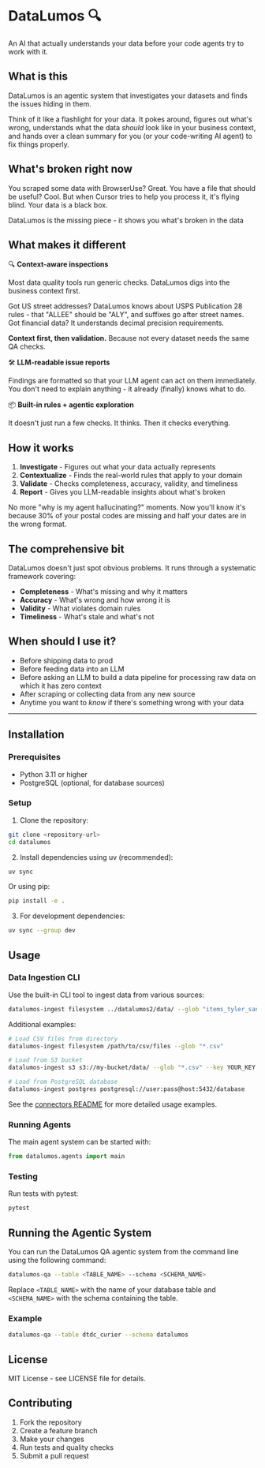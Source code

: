# DataLumos 🔍

An AI that actually understands your data before your code agents try to work with it.

## What is this

DataLumos is an agentic system that investigates your datasets and finds the issues hiding in them. 

Think of it like a flashlight for your data. It pokes around, figures out what's wrong, understands what the data *should* look like in your business context, and hands over a clean summary for you (or your code-writing AI agent) to fix things properly.

## What's broken right now

You scraped some data with BrowserUse? Great. You have a file that should be useful? Cool. But when Cursor tries to help you process it, it's flying blind. Your data is a black box.

DataLumos is the missing piece - it shows you what's broken in the data

## What makes it different

🔍 **Context-aware inspections**

Most data quality tools run generic checks. DataLumos digs into the business context first.

Got US street addresses? DataLumos knows about USPS Publication 28 rules - that "ALLEE" should be "ALY", and suffixes go after street names. Got financial data? It understands decimal precision requirements. 

**Context first, then validation.** Because not every dataset needs the same QA checks. 

🛠️ **LLM-readable issue reports**

Findings are formatted so that your LLM agent can act on them immediately. You don't need to explain anything - it already (finally) knows what to do.

📦 **Built-in rules + agentic exploration**

It doesn't just run a few checks. It thinks. Then it checks everything.

## How it works

1. **Investigate** - Figures out what your data actually represents
2. **Contextualize** - Finds the real-world rules that apply to your domain
3. **Validate** - Checks completeness, accuracy, validity, and timeliness
4. **Report** - Gives you LLM-readable insights about what's broken

No more "why is my agent hallucinating?" moments. Now you'll know it's because 30% of your postal codes are missing and half your dates are in the wrong format.

## The comprehensive bit

DataLumos doesn't just spot obvious problems. It runs through a systematic framework covering:

- **Completeness** - What's missing and why it matters
- **Accuracy** - What's wrong and how wrong it is
- **Validity** - What violates domain rules
- **Timeliness** - What's stale and what's not

## When should I use it?

- Before shipping data to prod
- Before feeding data into an LLM
- Before asking an LLM to build a data pipeline for processing raw data on which it has zero context
- After scraping or collecting data from any new source
- Anytime you want to *know* if there's something wrong with your data

---

## Installation

### Prerequisites

- Python 3.11 or higher
- PostgreSQL (optional, for database sources)

### Setup

1. Clone the repository:
```bash
git clone <repository-url>
cd datalumos
```

2. Install dependencies using uv (recommended):
```bash
uv sync
```

Or using pip:
```bash
pip install -e .
```

3. For development dependencies:
```bash
uv sync --group dev
```

## Usage

### Data Ingestion CLI

Use the built-in CLI tool to ingest data from various sources:

```bash
datalumos-ingest filesystem ../datalumos2/data/ --glob "items_tyler_sanitized.json" --format jsonl --dataset tyler_items_data_test --verbose
```

Additional examples:
```bash
# Load CSV files from directory
datalumos-ingest filesystem /path/to/csv/files --glob "*.csv"

# Load from S3 bucket
datalumos-ingest s3 s3://my-bucket/data/ --glob "*.csv" --key YOUR_KEY --secret YOUR_SECRET

# Load from PostgreSQL database
datalumos-ingest postgres postgresql://user:pass@host:5432/database
```

See the [connectors README](src/datalumos/connectors/README.md) for more detailed usage examples.

### Running Agents

The main agent system can be started with:

```python
from datalumos.agents import main
```

### Testing

Run tests with pytest:
```bash
pytest
```

## Running the Agentic System

You can run the DataLumos QA agentic system from the command line using the following command:

```sh
datalumos-qa --table <TABLE_NAME> --schema <SCHEMA_NAME>
```

Replace `<TABLE_NAME>` with the name of your database table and `<SCHEMA_NAME>` with the schema containing the table.

### Example

```sh
datalumos-qa --table dtdc_curier --schema datalumos
```

## License

MIT License - see LICENSE file for details.

## Contributing

1. Fork the repository
2. Create a feature branch
3. Make your changes
4. Run tests and quality checks
5. Submit a pull request
